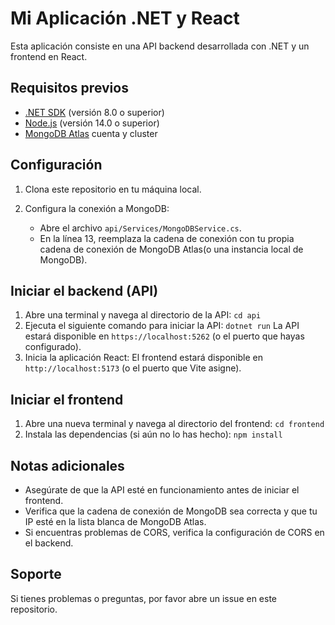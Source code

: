 # Mi Aplicación .NET y React

Esta aplicación consiste en una API backend desarrollada con .NET y un frontend en React.

## Requisitos previos

- [.NET SDK](https://dotnet.microsoft.com/download) (versión 8.0 o superior)
- [Node.js](https://nodejs.org/) (versión 14.0 o superior)
- [MongoDB Atlas](https://www.mongodb.com/cloud/atlas) cuenta y cluster

## Configuración

1. Clona este repositorio en tu máquina local.

2. Configura la conexión a MongoDB:
   - Abre el archivo `api/Services/MongoDBService.cs`.
   - En la línea 13, reemplaza la cadena de conexión con tu propia cadena de conexión de MongoDB Atlas(o una instancia local de MongoDB).

## Iniciar el backend (API)

1. Abre una terminal y navega al directorio de la API: `cd api`
2. Ejecuta el siguiente comando para iniciar la API: `dotnet run`
La API estará disponible en `https://localhost:5262` (o el puerto que hayas configurado).
3. Inicia la aplicación React: El frontend estará disponible en `http://localhost:5173` (o el puerto que Vite asigne).



## Iniciar el frontend
1. Abre una nueva terminal y navega al directorio del frontend: `cd frontend`
2. Instala las dependencias (si aún no lo has hecho): `npm install`

## Notas adicionales

- Asegúrate de que la API esté en funcionamiento antes de iniciar el frontend.
- Verifica que la cadena de conexión de MongoDB sea correcta y que tu IP esté en la lista blanca de MongoDB Atlas.
- Si encuentras problemas de CORS, verifica la configuración de CORS en el backend.

## Soporte

Si tienes problemas o preguntas, por favor abre un issue en este repositorio.
